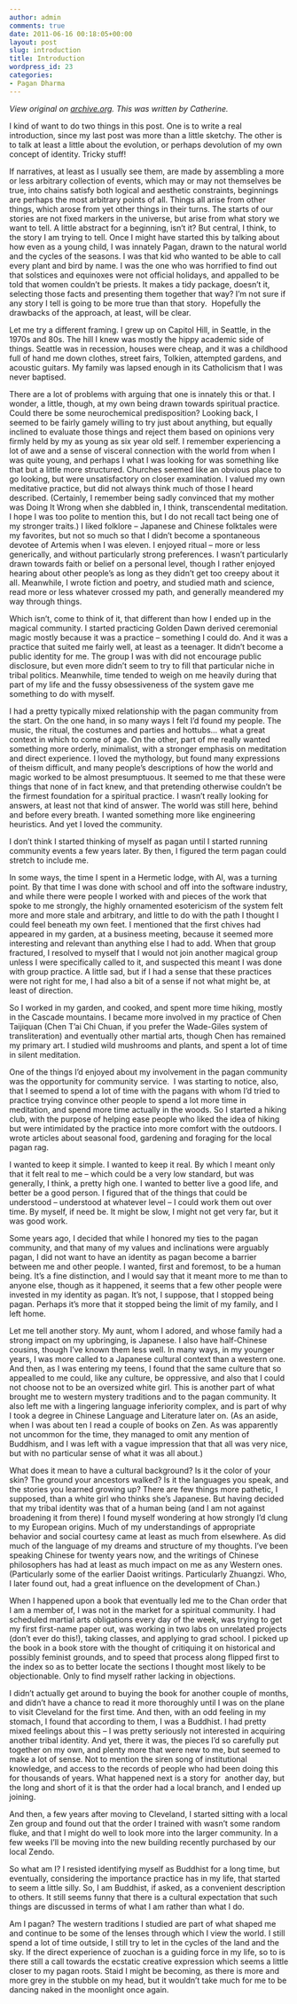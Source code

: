 ```yaml
---
author: admin
comments: true
date: 2011-06-16 00:18:05+00:00
layout: post
slug: introduction
title: Introduction
wordpress_id: 23
categories:
- Pagan Dharma
---
```


_View original on [archive.org](http://web.archive.org/web/20110718064226/http://www.pagandharma.org/2011/06/introduction/). This was written by Catherine._

I kind of want to do two things in this post. One is to write a real introduction, since my last post was more than a little sketchy. The other is to talk at least a little about the evolution, or perhaps devolution of my own concept of identity. Tricky stuff!

If narratives, at least as I usually see them, are made by assembling a more or less arbitrary collection of events, which may or may not themselves be true, into chains satisfy both logical and aesthetic constraints, beginnings are perhaps the most arbitrary points of all. Things all arise from other things, which arose from yet other things in their turns. The starts of our stories are not fixed markers in the universe, but arise from what story we want to tell. A little abstract for a beginning, isn’t it? But central, I think, to the story I am trying to tell. Once I might have started this by talking about how even as a young child, I was innately Pagan, drawn to the natural world and the cycles of the seasons. I was that kid who wanted to be able to call every plant and bird by name. I was the one who was horrified to find out that solstices and equinoxes were not official holidays, and appalled to be told that women couldn’t be priests. It makes a tidy package, doesn’t it, selecting those facts and presenting them together that way? I’m not sure if any story I tell is going to be more true than that story.  Hopefully the drawbacks of the approach, at least, will be clear.

Let me try a different framing. I grew up on Capitol Hill, in Seattle, in the 1970s and 80s. The hill I knew was mostly the hippy academic side of things. Seattle was in recession, houses were cheap, and it was a childhood full of hand me down clothes, street fairs, Tolkien, attempted gardens, and acoustic guitars. My family was lapsed enough in its Catholicism that I was never baptised.

There are a lot of problems with arguing that one is innately this or that. I wonder, a little, though, at my own being drawn towards spiritual practice. Could there be some neurochemical predisposition? Looking back, I seemed to be fairly gamely willing to try just about anything, but equally inclined to evaluate those things and reject them based on opinions very firmly held by my as young as six year old self. I remember experiencing a lot of awe and a sense of visceral connection with the world from when I was quite young, and perhaps I what I was looking for was something like that but a little more structured. Churches seemed like an obvious place to go looking, but were unsatisfactory on closer examination. I valued my own meditative practice, but did not always think much of those I heard described. (Certainly, I remember being sadly convinced that my mother was Doing It Wrong when she dabbled in, I think, transcendental meditation. I hope I was too polite to mention this, but I do not recall tact being one of my stronger traits.) I liked folklore – Japanese and Chinese folktales were my favorites, but not so much so that I didn’t become a spontaneous devotee of Artemis when I was eleven. I enjoyed ritual – more or less generically, and without particularly strong preferences. I wasn’t particularly drawn towards faith or belief on a personal level, though I rather enjoyed hearing about other people’s as long as they didn’t get too creepy about it all. Meanwhile, I wrote fiction and poetry, and studied math and science, read more or less whatever crossed my path, and generally meandered my way through things.

Which isn’t, come to think of it, that different than how I ended up in the magical community. I started practicing Golden Dawn derived ceremonial magic mostly because it was a practice – something I could do. And it was a practice that suited me fairly well, at least as a teenager. It didn’t become a public identity for me. The group I was with did not encourage public disclosure, but even more didn’t seem to try to fill that particular niche in tribal politics. Meanwhile, time tended to weigh on me heavily during that part of my life and the fussy obsessiveness of the system gave me something to do with myself.

I had a pretty typically mixed relationship with the pagan community from the start. On the one hand, in so many ways I felt I’d found my people. The music, the ritual, the costumes and parties and hottubs… what a great context in which to come of age. On the other, part of me really wanted something more orderly, minimalist, with a stronger emphasis on meditation and direct experience. I loved the mythology, but found many expressions of theism difficult, and many people’s descriptions of how the world and magic worked to be almost presumptuous. It seemed to me that these were things that none of in fact knew, and that pretending otherwise couldn’t be the firmest foundation for a spiritual practice. I wasn’t really looking for answers, at least not that kind of answer. The world was still here, behind and before every breath. I wanted something more like engineering heuristics. And yet I loved the community.

I don’t think I started thinking of myself as pagan until I started running community events a few years later. By then, I figured the term pagan could stretch to include me.

In some ways, the time I spent in a Hermetic lodge, with Al, was a turning point. By that time I was done with school and off into the software industry, and while there were people I worked with and pieces of the work that spoke to me strongly, the highly ornamented esotericism of the system felt more and more stale and arbitrary, and little to do with the path I thought I could feel beneath my own feet. I mentioned that the first chives had appeared in my garden, at a business meeting, because it seemed more interesting and relevant than anything else I had to add. When that group fractured, I resolved to myself that I would not join another magical group unless I were specifically called to it, and suspected this meant I was done with group practice. A little sad, but if I had a sense that these practices were not right for me, I had also a bit of a sense if not what might be, at least of direction.

So I worked in my garden, and cooked, and spent more time hiking, mostly in the Cascade mountains. I became more involved in my practice of Chen Taijiquan (Chen T’ai Chi Chuan, if you prefer the Wade-Giles system of transliteration) and eventually other martial arts, though Chen has remained my primary art. I studied wild mushrooms and plants, and spent a lot of time in silent meditation.

One of the things I’d enjoyed about my involvement in the pagan community was the opportunity for community service.  I was starting to notice, also, that I seemed to spend a lot of time with the pagans with whom I’d tried to practice trying convince other people to spend a lot more time in meditation, and spend more time actually in the woods. So I started a hiking club, with the purpose of helping ease people who liked the idea of hiking but were intimidated by the practice into more comfort with the outdoors. I wrote articles about seasonal food, gardening and foraging for the local pagan rag.

I wanted to keep it simple. I wanted to keep it real. By which I meant only that it felt real to me – which could be a very low standard, but was generally, I think, a pretty high one. I wanted to better live a good life, and better be a good person. I figured that of the things that could be understood – understood at whatever level – I could work them out over time. By myself, if need be. It might be slow, I might not get very far, but it was good work.

Some years ago, I decided that while I honored my ties to the pagan community, and that many of my values and inclinations were arguably pagan, I did not want to have an identity as pagan become a barrier between me and other people. I wanted, first and foremost, to be a human being. It’s a fine distinction, and I would say that it meant more to me than to anyone else, though as it happened, it seems that a few other people were invested in my identity as pagan. It’s not, I suppose, that I stopped being pagan. Perhaps it’s more that it stopped being the limit of my family, and I left home.

Let me tell another story. My aunt, whom I adored, and whose family had a strong impact on my upbringing, is Japanese. I also have half-Chinese cousins, though I’ve known them less well. In many ways, in my younger years, I was more called to a Japanese cultural context than a western one. And then, as I was entering my teens, I found that the same culture that so appealled to me could, like any culture, be oppressive, and also that I could not choose not to be an oversized white girl. This is another part of what brought me to western mystery traditions and to the pagan community. It also left me with a lingering language inferiority complex, and is part of why I took a degree in Chinese Language and Literature later on. (As an aside, when I was about ten I read a couple of books on Zen. As was apparently not uncommon for the time, they managed to omit any mention of Buddhism, and I was left with a vague impression that that all was very nice, but with no particular sense of what it was all about.)

What does it mean to have a cultural background? Is it the color of your skin? The ground your ancestors walked? Is it the languages you speak, and the stories you learned growing up? There are few things more pathetic, I supposed, than a white girl who thinks she’s Japanese. But having decided that my tribal identity was that of a human being (and I am not against broadening it from there) I found myself wondering at how strongly I’d clung to my European origins. Much of my understandings of appropriate behavior and social courtesy came at least as much from elsewhere. As did much of the language of my dreams and structure of my thoughts. I’ve been speaking Chinese for twenty years now, and the writings of Chinese philosophers has had at least as much impact on me as any Western ones. (Particularly some of the earlier Daoist writings. Particularly Zhuangzi. Who, I later found out, had a great influence on the development of Chan.)

When I happened upon a book that eventually led me to the Chan order that I am a member of, I was not in the market for a spiritual community. I had scheduled martial arts obligations every day of the week, was trying to get my first first-name paper out, was working in two labs on unrelated projects (don’t ever do this!), taking classes, and applying to grad school. I picked up the book in a book store with the thought of critiquing it on historical and possibly feminist grounds, and to speed that process along flipped first to the index so as to better locate the sections I thought most likely to be objectionable. Only to find myself rather lacking in objections.

I didn’t actually get around to buying the book for another couple of months, and didn’t have a chance to read it more thoroughly until I was on the plane to visit Cleveland for the first time. And then, with an odd feeling in my stomach, I found that according to them, I was a Buddhist. I had pretty mixed feelings about this – I was pretty seriously not interested in acquiring another tribal identity. And yet, there it was, the pieces I’d so carefully put together on my own, and plenty more that were new to me, but seemed to make a lot of sense. Not to mention the siren song of institutional knowledge, and access to the records of people who had been doing this for thousands of years. What happened next is a story for  another day, but the long and short of it is that the order had a local branch, and I ended up joining.

And then, a few years after moving to Cleveland, I started sitting with a local Zen group and found out that the order I trained with wasn’t some random fluke, and that I might do well to look more into the larger community. In a few weeks I’ll be moving into the new building recently purchased by our local Zendo.

So what am I? I resisted identifying myself as Buddhist for a long time, but eventually, considering the importance practice has in my life, that started to seem a little silly. So, I am Buddhist, if asked, as a convenient description to others. It still seems funny that there is a cultural expectation that such things are discussed in terms of what I am rather than what I do.

Am I pagan? The western traditions I studied are part of what shaped me and continue to be some of the lenses through which I view the world. I still spend a lot of time outside, I still try to let in the cycles of the land and the sky. If the direct experience of zuochan is a guiding force in my life, so to is there still a call towards the ecstatic creative expression which seems a little closer to my pagan roots. Staid I might be becoming, as there is more and more grey in the stubble on my head, but it wouldn’t take much for me to be dancing naked in the moonlight once again.
